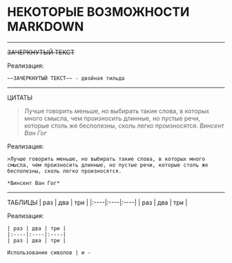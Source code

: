 # НЕКОТОРЫЕ ВОЗМОЖНОСТИ MARKDOWN

---
~~ЗАЧЕРКНУТЫЙ ТЕКСТ~~

Реализация:

```
~~ЗАЧЕРКНУТЫЙ ТЕКСТ~~ - двойная тильда
```
---
ЦИТАТЫ

>Лучше говорить меньше, но выбирать такие слова, в которых много смысла, чем произносить длинные, но пустые речи, которые столь же бесполезны, сколь легко произносятся. *Винсент Ван Гог*

Реализация:
```
>Лучше говорить меньше, но выбирать такие слова, в которых много смысла, чем произносить длинные, но пустые речи, которые столь же бесполезны, сколь легко произносятся. 

*Винсент Ван Гог*
```
---
ТАБЛИЦЫ
| раз | два | три |
|:----|:----|:----|
| раз | два | три |

Реализация:

```
| раз | два | три |
|:----|:----|:----|
| раз | два | три |

Использование сиволов | и -

```